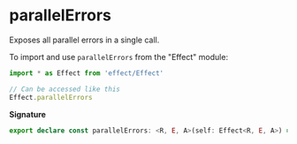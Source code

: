 # parallelErrors

Exposes all parallel errors in a single call.

To import and use `parallelErrors` from the "Effect" module:

```ts
import * as Effect from 'effect/Effect'

// Can be accessed like this
Effect.parallelErrors
```

**Signature**

```ts
export declare const parallelErrors: <R, E, A>(self: Effect<R, E, A>) => Effect<R, E[], A>
```
